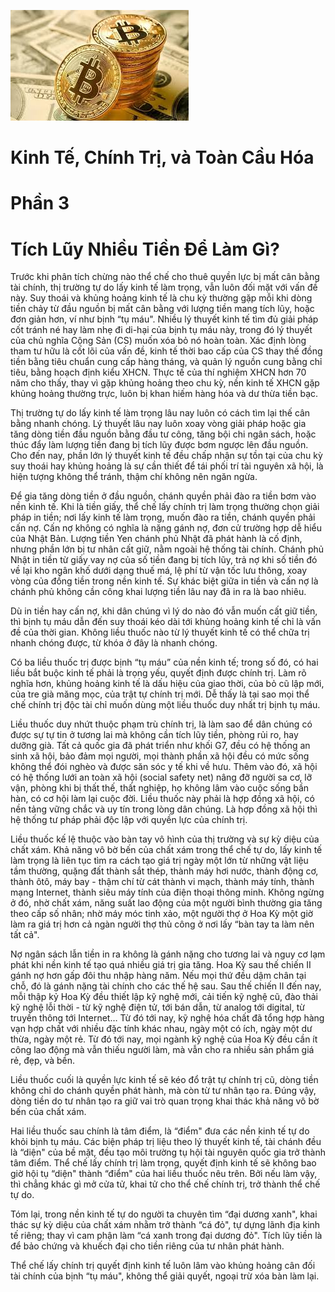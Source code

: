 ![Keo App](../img/dongtien.jpeg)
# Kinh Tế, Chính Trị, và Toàn Cầu Hóa
# Phần 3
# Tích Lũy Nhiều Tiền Để Làm Gì?
Trước khi phân tích chừng nào thể chế cho thuê quyền lực bị mất cân bằng tài chính, thị trường tự do lấy kinh tế làm trọng, vẫn luôn đối mặt với vấn đề này. Suy thoái và khủng hoảng kinh tế là chu kỳ thường gặp mỗi khi dòng tiền chảy từ đầu nguồn bị mất cân bằng với lượng tiền mang tích lũy, hoặc đơn giản hơn, ví như bịnh “tụ máu". Nhiều lý thuyết kinh tế tìm đủ giải pháp cốt tránh né hay làm nhẹ đi di-hại của bịnh tụ máu này, trong đó lý thuyết của chủ nghĩa Cộng Sản (CS) muốn xóa bỏ nó hoàn toàn. Xác định lòng tham tư hữu là cốt lõi của vấn đề, kinh tế thời bao cấp của CS thay thế đồng tiền bằng tiêu chuẩn cung cấp hàng tháng, và quản lý nguồn cung bằng chỉ tiêu, bằng hoạch định kiểu XHCN. Thực tế của thí nghiệm XHCN hơn 70 năm cho thấy, thay vì gặp khủng hoảng theo chu kỳ, nền kinh tế XHCN gặp khủng hoảng thường trực, luôn bị khan hiếm hàng hóa và dư thừa tiền bạc.

Thị trường tự do lấy kinh tế làm trọng lâu nay luôn có cách tìm lại thế cân bằng nhanh chóng. Lý thuyết lâu nay luôn xoay vòng giải pháp hoặc gia tăng dòng tiền đầu nguồn bằng đầu tư công, tăng bội chi ngân sách, hoặc thúc đẩy làm lượng tiền đang bị tích lũy được bơm ngược lên đầu nguồn. Cho đến nay, phần lớn lý thuyết kinh tế đều chấp nhận sự tồn tại của chu kỳ suy thoái hay khủng hoảng là sự cần thiết để tái phối trí tài nguyên xã hội, là hiện tượng không thể tránh, thậm chí không nên ngăn ngừa.

Để gia tăng dòng tiền ở đầu nguồn, chánh quyền phải đào ra tiền bơm vào nền kinh tế. Khi là tiền giấy, thể chế lấy chính trị làm trọng thường chọn giải pháp in tiền; nơi lấy kinh tế làm trọng, muốn đào ra tiền, chánh quyền phải cấn nợ. Cấn nợ không có nghĩa là nặng gánh nợ, đơn cử trường hợp dễ hiểu của Nhật Bản. Lượng tiền Yen chánh phủ Nhật đã phát hành là cố định, nhưng phần lớn bị tư nhân cất giữ, nằm ngoài hệ thống tài chính. Chánh phủ Nhật in tiền từ giấy vay nợ của số tiền đang bị tích lũy, trả nợ khi số tiền đó về lại kho ngân khố dưới dạng thuế má, lệ phí từ vận tốc lưu thông, xoay vòng của đồng tiền trong nền kinh tế. Sự khác biệt giữa in tiền và cấn nợ là chánh phủ không cần công khai lượng tiền lâu nay đã in ra là bao nhiêu.

Dù in tiền hay cấn nợ, khi dân chúng vì lý do nào đó vẫn muốn cất giữ tiền, thì bịnh tụ máu dẫn đến suy thoái kéo dài tới khủng hoảng kinh tế chỉ là vấn đề của thời gian. Không liều thuốc nào từ lý thuyết kinh tế có thể chữa trị nhanh chóng được, từ khóa ở đây là nhanh chóng.

Có ba liều thuốc trị được bịnh “tụ máu” của nền kinh tế; trong số đó, có hai liều bắt buộc kinh tế phải là trọng yếu, quyết định được chính trị. Làm rõ nghĩa hơn, khủng hoảng kinh tế là dấu hiệu của giao thời, của bỏ cũ lập mới, của tre già măng mọc, của trật tự chính trị mới. Dễ thấy là tại sao mọi thể chế chính trị độc tài chỉ muốn dùng một liều thuốc duy nhất trị bịnh tụ máu.

Liều thuốc duy nhứt thuộc phạm trù chính trị, là làm sao để dân chúng có được sự tự tin ở tương lai mà không cần tích lũy tiền, phòng rủi ro, hay dưỡng già. Tất cả quốc gia đã phát triển như khối G7, đều có hệ thống an sinh xã hội, bảo đảm mọi người, mọi thành phần xã hội đều có mức sống không thể đói nghèo và được săn sóc y tế khi về hưu. Thêm vào đó, xã hội có hệ thống lưới an toàn xã hội (social safety net) nâng đỡ người sa cơ, lỡ vận, phòng khi bị thất thế, thất nghiệp, họ không lâm vào cuộc sống bần hàn, có cơ hội làm lại cuộc đời. Liều thuốc này phải là hợp đồng xã hội, có nền tảng vững chắc và uy tín trong lòng dân chúng. Là hợp đồng xã hội thì hệ thống tư pháp phải độc lập với quyền lực của chính trị.

Liều thuốc kế lệ thuộc vào bàn tay vô hình của thị trường và sự kỳ diệu của chất xám. Khả năng vô bờ bến của chất xám trong thể chế tự do, lấy kinh tế làm trọng là liên tục tìm ra cách tạo giá trị ngày một lớn từ những vật liệu tầm thường, quặng đất thành sắt thép, thành máy hơi nước, thành động cơ, thành ôtô, máy bay - thậm chí từ cát thành vi mạch, thành máy tính, thành mạng Internet, thành siêu máy tính của điện thoại thông minh. Không ngừng ở đó, nhờ chất xám, năng suất lao động của một người bình thường gia tăng theo cấp số nhân; nhờ máy móc tinh xảo, một người thợ ở Hoa Kỳ một giờ làm ra giá trị hơn cả ngàn người thợ thủ công ở nơi lấy “bàn tay ta làm nên tất cả".

Nợ ngân sách lẫn tiền in ra không là gánh nặng cho tương lai và nguy cơ lạm phát khi nền kinh tế tạo quá nhiều giá trị gia tăng. Hoa Kỳ sau thế chiến II gánh nợ hơn gấp đôi thu nhập hàng năm. Nếu mọi thứ đều dậm chân tại chỗ, đó là gánh nặng tài chính cho các thế hệ sau. Sau thế chiến II đến nay, mỗi thập kỷ Hoa Kỳ đều thiết lập kỹ nghệ mới, cải tiến kỹ nghệ cũ, đào thải kỹ nghệ lỗi thời - từ kỹ nghệ điện tử, tới bán dẫn, từ analog tới digital, từ truyền thông tới Internet… Từ đó tới nay, kỹ nghệ hóa chất đã tổng hợp hàng vạn hợp chất với nhiều đặc tính khác nhau, ngày một có ích, ngày một dư thừa, ngày một rẻ. Từ đó tới nay, mọi ngành kỹ nghệ của Hoa Kỳ đều cần ít công lao động mà vẫn thiếu người làm, mà vẫn cho ra nhiều sản phẩm giá rẻ, đẹp, và bền.

Liều thuốc cuối là quyền lực kinh tế sẽ kéo đổ trật tự chính trị cũ, dòng tiền không chỉ do chánh quyền phát hành, mà còn từ tư nhân tạo ra. Đúng vậy, dòng tiền do tư nhân tạo ra giữ vai trò quan trọng khai thác khả năng vô bờ bến của chất xám.

Hai liều thuốc sau chính là tâm điểm, là “điểm" đưa các nền kinh tế tự do khỏi bịnh tụ máu. Các biện pháp trị liệu theo lý thuyết kinh tế, tài chánh đều là “diện" của bề mặt, đều tạo môi trường tụ hội tài nguyên quốc gia trở thành tâm điểm. Thể chế lấy chính trị làm trọng, quyết định kinh tế sẽ không bao giờ hội tụ “diện" thành “điểm" của hai liều thuốc nêu trên. Bởi nếu làm vậy, thì chẳng khác gì mở cửa tử, khai tử cho thể chế chính trị, trở thành thể chế tự do.

Tóm lại, trong nền kinh tế tự do người ta chuyên tìm “đại dương xanh", khai thác sự kỳ diệu của chất xám nhằm trở thành “cá đỏ", tự dựng lãnh địa kinh tế riêng; thay vì cam phận làm “cá xanh trong đại dương đỏ". Tích lũy tiền là để bảo chứng và khuếch đại cho tiền riêng của tư nhân phát hành.

Thể chế lấy chính trị quyết định kinh tế luôn lâm vào khủng hoảng cân đối tài chính của bịnh “tụ máu", không thể giải quyết, ngoại trừ xóa bàn làm lại.
